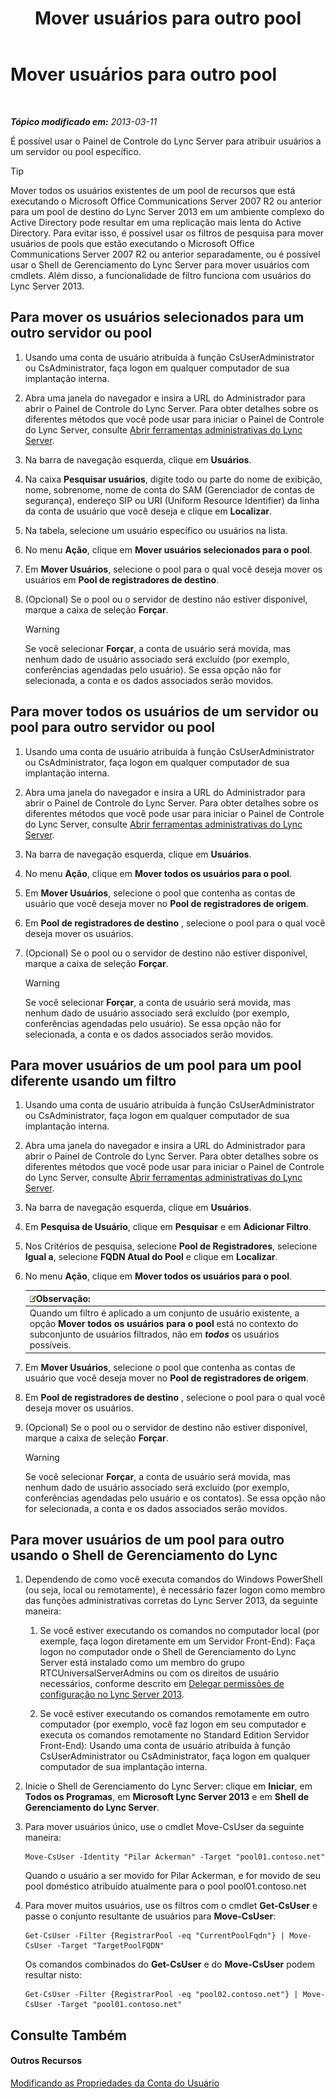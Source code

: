 ﻿---
title: Mover usuários para outro pool
TOCTitle: Mover usuários para outro pool
ms:assetid: e7b4968c-0e9d-4d56-b5f1-9edf0f7206f8
ms:mtpsurl: https://technet.microsoft.com/pt-br/library/Gg182600(v=OCS.15)
ms:contentKeyID: 49308451
ms.date: 05/19/2016
mtps_version: v=OCS.15
ms.translationtype: HT
---

# Mover usuários para outro pool

 

_**Tópico modificado em:** 2013-03-11_

É possível usar o Painel de Controle do Lync Server para atribuir usuários a um servidor ou pool específico.


> [!TIP]
> Mover todos os usuários existentes de um pool de recursos que está executando o Microsoft Office Communications Server 2007 R2 ou anterior para um pool de destino do Lync Server 2013 em um ambiente complexo do Active Directory pode resultar em uma replicação mais lenta do Active Directory. Para evitar isso, é possível usar os filtros de pesquisa para mover usuários de pools que estão executando o Microsoft Office Communications Server 2007 R2 ou anterior separadamente, ou é possível usar o Shell de Gerenciamento do Lync Server para mover usuários com cmdlets. Além disso, a funcionalidade de filtro funciona com usuários do Lync Server 2013.



## Para mover os usuários selecionados para um outro servidor ou pool

1.  Usando uma conta de usuário atribuída à função CsUserAdministrator ou CsAdministrator, faça logon em qualquer computador de sua implantação interna.

2.  Abra uma janela do navegador e insira a URL do Administrador para abrir o Painel de Controle do Lync Server. Para obter detalhes sobre os diferentes métodos que você pode usar para iniciar o Painel de Controle do Lync Server, consulte [Abrir ferramentas administrativas do Lync Server](lync-server-2013-open-lync-server-administrative-tools.md).

3.  Na barra de navegação esquerda, clique em **Usuários**.

4.  Na caixa **Pesquisar usuários**, digite todo ou parte do nome de exibição, nome, sobrenome, nome de conta do SAM (Gerenciador de contas de segurança), endereço SIP ou URI (Uniform Resource Identifier) da linha da conta de usuário que você deseja e clique em **Localizar**.

5.  Na tabela, selecione um usuário específico ou usuários na lista.

6.  No menu **Ação**, clique em **Mover usuários selecionados para o pool**.

7.  Em **Mover Usuários**, selecione o pool para o qual você deseja mover os usuários em **Pool de registradores de destino**.

8.  (Opcional) Se o pool ou o servidor de destino não estiver disponível, marque a caixa de seleção **Forçar**.
    

    > [!WARNING]
    > Se você selecionar <STRONG>Forçar</STRONG>, a conta de usuário será movida, mas nenhum dado de usuário associado será excluído (por exemplo, conferências agendadas pelo usuário). Se essa opção não for selecionada, a conta e os dados associados serão movidos.



## Para mover todos os usuários de um servidor ou pool para outro servidor ou pool

1.  Usando uma conta de usuário atribuída à função CsUserAdministrator ou CsAdministrator, faça logon em qualquer computador de sua implantação interna.

2.  Abra uma janela do navegador e insira a URL do Administrador para abrir o Painel de Controle do Lync Server. Para obter detalhes sobre os diferentes métodos que você pode usar para iniciar o Painel de Controle do Lync Server, consulte [Abrir ferramentas administrativas do Lync Server](lync-server-2013-open-lync-server-administrative-tools.md).

3.  Na barra de navegação esquerda, clique em **Usuários**.

4.  No menu **Ação**, clique em **Mover todos os usuários para o pool**.

5.  Em **Mover Usuários**, selecione o pool que contenha as contas de usuário que você deseja mover no **Pool de registradores de origem**.

6.  Em **Pool de registradores de destino** , selecione o pool para o qual você deseja mover os usuários.

7.  (Opcional) Se o pool ou o servidor de destino não estiver disponível, marque a caixa de seleção **Forçar**.
    

    > [!WARNING]
    > Se você selecionar <STRONG>Forçar</STRONG>, a conta de usuário será movida, mas nenhum dado de usuário associado será excluído (por exemplo, conferências agendadas pelo usuário). Se essa opção não for selecionada, a conta e os dados associados serão movidos.



## Para mover usuários de um pool para um pool diferente usando um filtro

1.  Usando uma conta de usuário atribuída à função CsUserAdministrator ou CsAdministrator, faça logon em qualquer computador de sua implantação interna.

2.  Abra uma janela do navegador e insira a URL do Administrador para abrir o Painel de Controle do Lync Server. Para obter detalhes sobre os diferentes métodos que você pode usar para iniciar o Painel de Controle do Lync Server, consulte [Abrir ferramentas administrativas do Lync Server](lync-server-2013-open-lync-server-administrative-tools.md).

3.  Na barra de navegação esquerda, clique em **Usuários**.

4.  Em **Pesquisa de Usuário**, clique em **Pesquisar** e em **Adicionar Filtro**.

5.  Nos Critérios de pesquisa, selecione **Pool de Registradores**, selecione **Igual a**, selecione **FQDN Atual do Pool** e clique em **Localizar**.

6.  No menu **Ação**, clique em **Mover todos os usuários para o pool**.
    
    <table>
    <thead>
    <tr class="header">
    <th><img src="images/Gg425756.note(OCS.15).gif" title="note" alt="note" />Observação:</th>
    </tr>
    </thead>
    <tbody>
    <tr class="odd">
    <td>Quando um filtro é aplicado a um conjunto de usuário existente, a opção <strong>Mover todos os usuários para o pool</strong> está no contexto do subconjunto de usuários filtrados, não em <strong><em>todos</em></strong> os usuários possíveis.</td>
    </tr>
    </tbody>
    </table>


7.  Em **Mover Usuários**, selecione o pool que contenha as contas de usuário que você deseja mover no **Pool de registradores de origem**.

8.  Em **Pool de registradores de destino** , selecione o pool para o qual você deseja mover os usuários.

9.  (Opcional) Se o pool ou o servidor de destino não estiver disponível, marque a caixa de seleção **Forçar**.
    

    > [!WARNING]
    > Se você selecionar <STRONG>Forçar</STRONG>, a conta de usuário será movida, mas nenhum dado de usuário associado será excluído (por exemplo, conferências agendadas pelo usuário e os contatos). Se essa opção não for selecionada, a conta e os dados associados serão movidos.



## Para mover usuários de um pool para outro usando o Shell de Gerenciamento do Lync

1.  Dependendo de como você executa comandos do Windows PowerShell (ou seja, local ou remotamente), é necessário fazer logon como membro das funções administrativas corretas do Lync Server 2013, da seguinte maneira:
    
    1.  Se você estiver executando os comandos no computador local (por exemple, faça logon diretamente em um Servidor Front-End): Faça logon no computador onde o Shell de Gerenciamento do Lync Server está instalado como um membro do grupo RTCUniversalServerAdmins ou com os direitos de usuário necessários, conforme descrito em [Delegar permissões de configuração no Lync Server 2013](lync-server-2013-delegate-setup-permissions.md).
    
    2.  Se você estiver executando os comandos remotamente em outro computador (por exemplo, você faz logon em seu computador e executa os comandos remotamente no Standard Edition Servidor Front-End): Usando uma conta de usuário atribuída à função CsUserAdministrator ou CsAdministrator, faça logon em qualquer computador de sua implantação interna.

2.  Inicie o Shell de Gerenciamento do Lync Server: clique em **Iniciar**, em **Todos os Programas**, em **Microsoft Lync Server 2013** e em **Shell de Gerenciamento do Lync Server**.

3.  Para mover usuários único, use o cmdlet Move-CsUser da seguinte maneira:
    
        Move-CsUser -Identity "Pilar Ackerman" -Target "pool01.contoso.net"
    
    Quando o usuário a ser movido for Pilar Ackerman, e for movido de seu pool doméstico atribuído atualmente para o pool pool01.contoso.net

4.  Para mover muitos usuários, use os filtros com o cmdlet **Get-CsUser** e passe o conjunto resultante de usuários para **Move-CsUser**:
    
        Get-CsUser -Filter {RegistrarPool -eq "CurrentPoolFqdn"} | Move-CsUser -Target "TargetPoolFQDN"
    
    Os comandos combinados do **Get-CsUser** e do **Move-CsUser** podem resultar nisto:
    
        Get-CsUser -Filter {RegistrarPool -eq "pool02.contoso.net"} | Move-CsUser -Target "pool01.contoso.net"

## Consulte Também

#### Outros Recursos

[Modificando as Propriedades da Conta do Usuário](lync-server-2013-modifying-user-account-properties.md)

